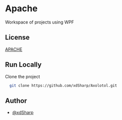 
# Apache

Workspace of projects using WPF




## License

[APACHE](https://www.apache.org/licenses/LICENSE-2.0)


## Run Locally

Clone the project

```bash
  git clone https://github.com/xdSharp/Axolotol.git
```

## Author

- [@xdSharp](https://www.github.com/xdsharp)

